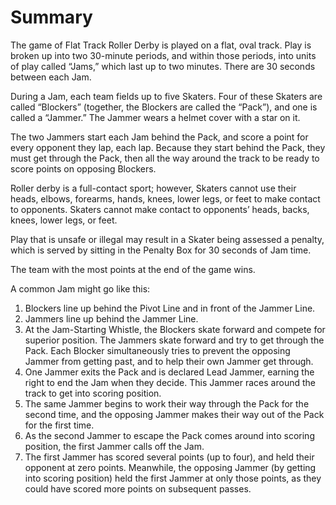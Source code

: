 # Summary

The game of Flat Track Roller Derby is played on a flat, oval track. Play is broken up into two 30-minute periods, and within those periods, into units of play called “Jams,” which last up to two minutes. There are 30 seconds between each Jam.

During a Jam, each team fields up to five Skaters. Four of these Skaters are called “Blockers” (together, the Blockers are called the “Pack”), and one is called a “Jammer.” The Jammer wears a helmet cover with a star on it.

The two Jammers start each Jam behind the Pack, and score a point for every opponent they lap, each lap. Because they start behind the Pack, they must get through the Pack, then all the way around the track to be ready to score points on opposing Blockers.

Roller derby is a full-contact sport; however, Skaters cannot use their heads, elbows, forearms, hands, knees, lower legs, or feet to make contact to opponents. Skaters cannot make contact to opponents’ heads, backs, knees, lower legs, or feet.

Play that is unsafe or illegal may result in a Skater being assessed a penalty, which is served by sitting in the Penalty Box for 30 seconds of Jam time.

The team with the most points at the end of the game wins.

A common Jam might go like this:

1. Blockers line up behind the Pivot Line and in front of the Jammer Line.
2. Jammers line up behind the Jammer Line.
3. At the Jam-Starting Whistle, the Blockers skate forward and compete for superior position. The Jammers skate forward and try to get through the Pack. Each Blocker simultaneously tries to prevent the opposing Jammer from getting past, and to help their own Jammer get through.
4. One Jammer exits the Pack and is declared Lead Jammer, earning the right to end the Jam when they decide. This Jammer races around the track to get into scoring position.
5. The same Jammer begins to work their way through the Pack for the second time, and the opposing Jammer makes their way out of the Pack for the first time.
6. As the second Jammer to escape the Pack comes around into scoring position, the first Jammer calls off the Jam.
7. The first Jammer has scored several points (up to four), and held their opponent at zero points. Meanwhile, the opposing Jammer (by getting into scoring position) held the first Jammer at only those points, as they could have scored more points on subsequent passes.
